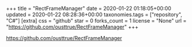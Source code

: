 +++
title = "RectFrameManager"
date = 2020-01-22 01:18:05+00:00
updated = 2020-01-22 08:28:36+00:00
taxonomies.tags = ["repository", "C#"]
[extra]
css = "github"
star = 0
forks_count = 1
license = "None"
url = "https://github.com/ousttrue/RectFrameManager"
+++

<https://github.com/ousttrue/RectFrameManager>

